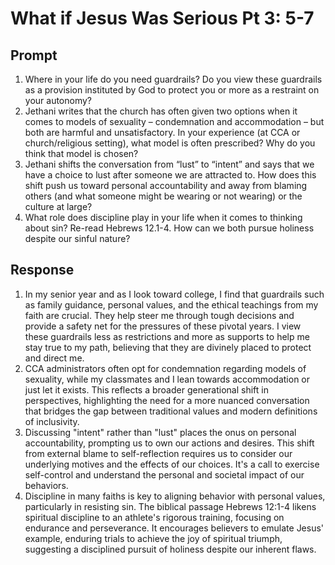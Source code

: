 # What if Jesus Was Serious Pt 3: 5-7

## Prompt

1. Where in your life do you need guardrails? Do you view these guardrails as a provision instituted by God to protect you or more as a restraint on your autonomy?
2. Jethani writes that the church has often given two options when it comes to models of sexuality – condemnation and accommodation – but both are harmful and unsatisfactory. In your experience (at CCA or church/religious setting), what model is often prescribed? Why do you think that model is chosen?
3. Jethani shifts the conversation from “lust” to “intent” and says that we have a choice to lust after someone we are attracted to. How does this shift push us toward personal accountability and away from blaming others (and what someone might be wearing or not wearing) or the culture at large?
4. What role does discipline play in your life when it comes to thinking about sin? Re-read Hebrews 12.1-4. How can we both pursue holiness despite our sinful nature?  

## Response


1. In my senior year and as I look toward college, I find that guardrails such as family guidance, personal values, and the ethical teachings from my faith are crucial. They help steer me through tough decisions and provide a safety net for the pressures of these pivotal years. I view these guardrails less as restrictions and more as supports to help me stay true to my path, believing that they are divinely placed to protect and direct me.
2. CCA administrators often opt for condemnation regarding models of sexuality, while my classmates and I lean towards accommodation or just let it exists. This reflects a broader generational shift in perspectives, highlighting the need for a more nuanced conversation that bridges the gap between traditional values and modern definitions of inclusivity.
3. Discussing "intent" rather than "lust" places the onus on personal accountability, prompting us to own our actions and desires. This shift from external blame to self-reflection requires us to consider our underlying motives and the effects of our choices. It's a call to exercise self-control and understand the personal and societal impact of our behaviors.
4. Discipline in many faiths is key to aligning behavior with personal values, particularly in resisting sin. The biblical passage Hebrews 12:1-4 likens spiritual discipline to an athlete's rigorous training, focusing on endurance and perseverance. It encourages believers to emulate Jesus' example, enduring trials to achieve the joy of spiritual triumph, suggesting a disciplined pursuit of holiness despite our inherent flaws.